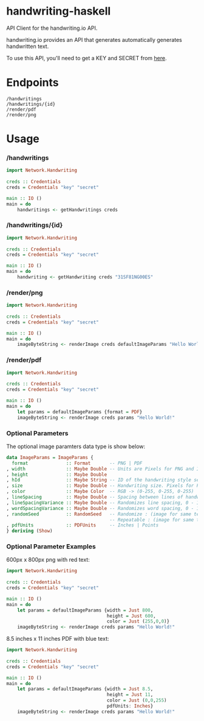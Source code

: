 # handwriting-haskell
API Client for the handwriting.io API.

handwriting.io provides an API that generates automatically generates handwritten text. 

To use this API, you'll need to get a KEY and SECRET from [here](https://handwriting.io).

# Endpoints
```
/handwritings
/handwritings/{id}
/render/pdf
/render/png
```

# Usage
### /handwritings

```hs
import Network.Handwriting
    
creds :: Credentials
creds = Credentials "key" "secret"

main :: IO ()
main = do
	handwritings <- getHandwritings creds

```

### /handwritings/{id}

```hs
import Network.Handwriting
    
creds :: Credentials
creds = Credentials "key" "secret"

main :: IO ()
main = do
	handwriting <- getHandwriting creds "31SF81NG00ES"
```

### /render/png

```hs
import Network.Handwriting
    
creds :: Credentials
creds = Credentials "key" "secret"

main :: IO ()
main = do
	imageByteString <- renderImage creds defaultImageParams "Hello World!"
```

### /render/pdf

```hs
import Network.Handwriting
    
creds :: Credentials
creds = Credentials "key" "secret"

main :: IO ()
main = do
	let params = defaultImageParams {format = PDF}
	imageByteString <- renderImage creds params "Hello World!"
```

### Optional Parameters

The optional image paramters data type is show below:
```hs
data ImageParams = ImageParams {
  format              :: Format       -- PNG | PDF
, width               :: Maybe Double -- Units are Pixels for PNG and Inches or Points for PDF
, height              :: Maybe Double 
, hId                 :: Maybe String -- ID of the handwriting style selected
, size                :: Maybe Double -- Handwriting size. Pixels for PNG, Inches or Points for PDF
, color               :: Maybe Color  -- RGB -> (0-255, 0-255, 0-255)
, lineSpacing         :: Maybe Double -- Spacing between lines of handwriting. Between 0 and 5
, lineSpacingVariance :: Maybe Double -- Randomizes line spacing, 0 - 1
, wordSpacingVariance :: Maybe Double -- Randomizes word spacing, 0 - 1
, randomSeed          :: RandomSeed   -- Randomize : (image for same text is DIFFERENT on every call) 
									  -- Repeatable : (image for same text is the SAME on every call)
, pdfUnits            :: PDFUnits     -- Inches | Points
} deriving (Show)
```

### Optional Parameter Examples

600px x 800px png with red text:
```hs
import Network.Handwriting
    
creds :: Credentials
creds = Credentials "key" "secret"

main :: IO ()
main = do
	let params = defaultImageParams {width = Just 800, 
    								 height = Just 600, 
                                     color = Just (255,0,0)}
	imageByteString <- renderImage creds params "Hello World!"
```

8.5 inches x 11 inches PDF with blue text:
```hs
import Network.Handwriting
    
creds :: Credentials
creds = Credentials "key" "secret"

main :: IO ()
main = do
	let params = defaultImageParams {width = Just 8.5, 
    								 height = Just 11, 
                                     color = Just (0,0,255)
                                     pdfUnits: Inches}
	imageByteString <- renderImage creds params "Hello World!"
```
